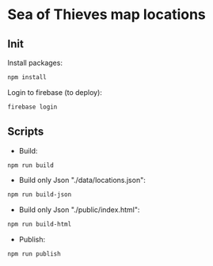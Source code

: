 ﻿# Sea of Thieves map locations
## Init
Install packages:
```bash
npm install
```

Login to firebase (to deploy):
```bash
firebase login
```

## Scripts
- Build:
```bash
npm run build
```

- Build only Json "./data/locations.json":
```bash
npm run build-json
```

- Build only Json "./public/index.html":
```bash
npm run build-html
```

- Publish:
```bash
npm run publish
```
